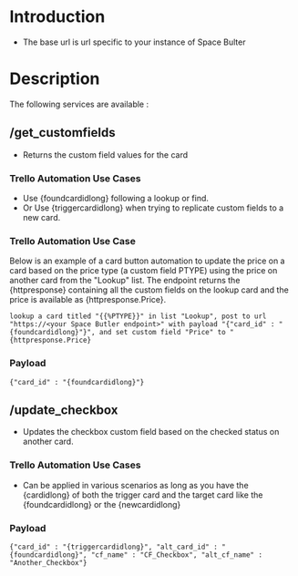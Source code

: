 # Introduction

- The base url is url specific to your instance of Space Bulter

# Description

The following services are available :

## /get_customfields

- Returns the custom field values for the card

### Trello Automation Use Cases

- Use {foundcardidlong} following a lookup or find.
- Or Use {triggercardidlong} when trying to replicate custom fields to a new card.

### Trello Automation Use Case

Below is an example of a card button automation to update the price on a card based on the price type (a custom field PTYPE) using the price on another card from the "Lookup" list. The endpoint returns the {httpresponse} containing all the custom fields on the lookup card and the price is available as {httpresponse.Price}.

`lookup a card titled "{{%PTYPE}}" in list "Lookup", post to url "https://<your Space Butler endpoint>" with payload "{"card_id" : "{foundcardidlong}"}", and set custom field "Price" to "{httpresponse.Price}`

### Payload

`{"card_id" : "{foundcardidlong}"}`

## /update_checkbox

- Updates the checkbox custom field based on the checked status on another card.

### Trello Automation Use Cases

- Can be applied in various scenarios as long as you have the {cardidlong} of both the trigger card and the target card like the {foundcardidlong} or the {newcardidlong}

### Payload

`{"card_id" : "{triggercardidlong}", "alt_card_id" : "{foundcardidlong}", "cf_name" : "CF_Checkbox", "alt_cf_name" : "Another_Checkbox"}`
